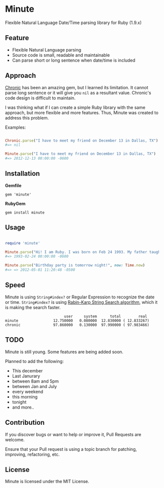 Minute
======

Flexible Natural Language Date/Time parsing library for Ruby (1.9.x)

## Feature

* Flexible Natural Language parsing
* Source code is small, readable and maintainable
* Can parse short or long sentence when date/time is included

## Approach

[Chronic](https://github.com/mojombo/chronic) has been an amazing gem, but I learned its limitation. It cannot parse long sentence or it will give you `nil` as a resultant value. Chronic's code design is difficult to maintain. 

I was thinking what if I can create a simple Ruby library with the same approach, but more flexible and more features. Thus, Minute was created to address this problem.

Examples:

```ruby

Chronic.parse("I have to meet my friend on December 13 in Dallas, TX")
#=> nil

Minute.parse("I have to meet my friend on December 13 in Dallas, TX")
#=> 2012-12-13 00:00:00 -0600

```


## Installation

**Gemfile**

	gem 'minute'
	
**RubyGem**

	gem install minute
	
## Usage


```ruby

require 'minute'

Minute.parse("Hi! I am Ruby. I was born on Feb 24 1993. My father taught me to make programmers happy.")
#=> 1993-02-24 00:00:00 -0600

Minute.parse("Birthday party is tomorrow night!", now: Time.now)
#=> => 2012-05-01 11:20:48 -0500

```


## Speed

Minute is using `String#index?` or Regular Expression to recognize the date or time. `String#index?` is using [Rabin-Karp String Search algorithm](http://en.wikipedia.org/wiki/Rabin%E2%80%93Karp_string_search_algorithm), which it is making the search faster.

	                           user     system      total        real
	minute                12.750000   0.080000  12.830000 ( 12.833267)
	chronic               97.860000   0.130000  97.990000 ( 97.983466)


## TODO

Minute is still young. Some features are being added soon. 

Planned to add the following:

* This december
* Last Janurary
* between 8am and 5pm
* between Jan and July
* every weekend
* this morning
* tonight
* and more..

## Contribution

If you discover bugs or want to help or improve it, Pull Requests are welcome. 

Ensure that your Pull request is using a topic branch for patching, improving, refactoring, etc.

## License

Minute is licensed under the MIT License.
